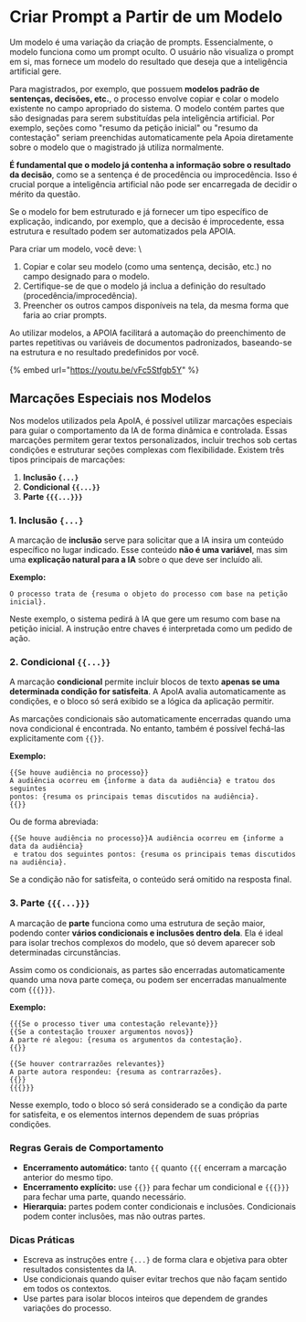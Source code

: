 # Criar Prompt a Partir de um Modelo

Um modelo é uma variação da criação de prompts. Essencialmente, o modelo funciona como um prompt oculto. O usuário não visualiza o prompt em si, mas fornece um modelo do resultado que deseja que a inteligência artificial gere.

Para magistrados, por exemplo, que possuem **modelos padrão de sentenças, decisões, etc.**, o processo envolve copiar e colar o modelo existente no campo apropriado do sistema. O modelo contém partes que são designadas para serem substituídas pela inteligência artificial. Por exemplo, seções como "resumo da petição inicial" ou "resumo da contestação" seriam preenchidas automaticamente pela Apoia diretamente sobre o modelo que o magistrado já utiliza normalmente.

**É fundamental que o modelo já contenha a informação sobre o resultado da decisão**, como se a sentença é de procedência ou improcedência. Isso é crucial porque a inteligência artificial não pode ser encarregada de decidir o mérito da questão.

Se o modelo for bem estruturado e já fornecer um tipo específico de explicação, indicando, por exemplo, que a decisão é improcedente, essa estrutura e resultado podem ser automatizados pela APOIA.

Para criar um modelo, você deve:\


1. Copiar e colar seu modelo (como uma sentença, decisão, etc.) no campo designado para o modelo.
2. Certifique-se de que o modelo já inclua a definição do resultado (procedência/improcedência).
3. Preencher os outros campos disponíveis na tela, da mesma forma que faria ao criar prompts.

Ao utilizar modelos, a APOIA facilitará a automação do preenchimento de partes repetitivas ou variáveis de documentos padronizados, baseando-se na estrutura e no resultado predefinidos por você.

{% embed url="https://youtu.be/vFc5Stfgb5Y" %}

## Marcações Especiais nos Modelos

Nos modelos utilizados pela ApoIA, é possível utilizar marcações especiais para guiar o comportamento da IA de forma dinâmica e controlada. Essas marcações permitem gerar textos personalizados, incluir trechos sob certas condições e estruturar seções complexas com flexibilidade. Existem três tipos principais de marcações:

1. **Inclusão `{...}`**
2. **Condicional `{{...}}`**
3. **Parte `{{{...}}}`**

### 1. Inclusão `{...}`

A marcação de **inclusão** serve para solicitar que a IA insira um conteúdo específico no lugar indicado. Esse conteúdo **não é uma variável**, mas sim uma **explicação natural para a IA** sobre o que deve ser incluído ali.

**Exemplo:**

```
O processo trata de {resuma o objeto do processo com base na petição inicial}.
```

Neste exemplo, o sistema pedirá à IA que gere um resumo com base na petição inicial. A instrução entre chaves é interpretada como um pedido de ação.

### 2. Condicional `{{...}}`

A marcação **condicional** permite incluir blocos de texto **apenas se uma determinada condição for satisfeita**. A ApoIA avalia automaticamente as condições, e o bloco só será exibido se a lógica da aplicação permitir.

As marcações condicionais são automaticamente encerradas quando uma nova condicional é encontrada. No entanto, também é possível fechá-las explicitamente com `{{}}`.

**Exemplo:**

```
{{Se houve audiência no processo}}
A audiência ocorreu em {informe a data da audiência} e tratou dos seguintes 
pontos: {resuma os principais temas discutidos na audiência}.
{{}}
```

Ou de forma abreviada:

```
{{Se houve audiência no processo}}A audiência ocorreu em {informe a data da audiência}
 e tratou dos seguintes pontos: {resuma os principais temas discutidos na audiência}.
```

Se a condição não for satisfeita, o conteúdo será omitido na resposta final.

### 3. Parte `{{{...}}}`

A marcação de **parte** funciona como uma estrutura de seção maior, podendo conter **vários condicionais e inclusões dentro dela**. Ela é ideal para isolar trechos complexos do modelo, que só devem aparecer sob determinadas circunstâncias.

Assim como os condicionais, as partes são encerradas automaticamente quando uma nova parte começa, ou podem ser encerradas manualmente com `{{{}}}`.

**Exemplo:**

```
{{{Se o processo tiver uma contestação relevante}}}
{{Se a contestação trouxer argumentos novos}}
A parte ré alegou: {resuma os argumentos da contestação}.
{{}}

{{Se houver contrarrazões relevantes}}
A parte autora respondeu: {resuma as contrarrazões}.
{{}}
{{{}}}
```

Nesse exemplo, todo o bloco só será considerado se a condição da parte for satisfeita, e os elementos internos dependem de suas próprias condições.

### Regras Gerais de Comportamento

* **Encerramento automático:** tanto `{{` quanto `{{{` encerram a marcação anterior do mesmo tipo.
* **Encerramento explícito:** use `{{}}` para fechar um condicional e `{{{}}}` para fechar uma parte, quando necessário.
* **Hierarquia:** partes podem conter condicionais e inclusões. Condicionais podem conter inclusões, mas não outras partes.

### Dicas Práticas

* Escreva as instruções entre `{...}` de forma clara e objetiva para obter resultados consistentes da IA.
* Use condicionais quando quiser evitar trechos que não façam sentido em todos os contextos.
* Use partes para isolar blocos inteiros que dependem de grandes variações do processo.
